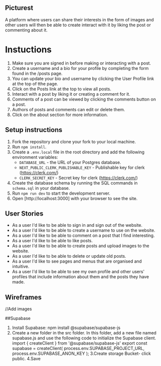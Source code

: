 ## Picturest

A platform where users can share their interests in the form of images and other users will then be able to create interact with it by liking the post or commenting about it.

# Instuctions

1. Make sure you are signed in before making or interacting with a post.
2. Create a username and a bio for your profile by completing the form found in the /posts page.
3. You can update your bio and username by clicking the User Profile link at the top of tthe page.
4. Click on the Posts link at the top to view all posts.
5. Interact with a post by liking it or creating a comment for it.
6. Comments of a post can be viewed by clicking the comments button on a post.
7. Authors of posts and comments can edit or delete them.
8. Click on the about section for more information.

## Setup instructions

1. Fork the repository and clone your fork to your local machine.
2. Run `npm install`.
3. Create a `.env.local` file in the root directory and add the following environment variables:
   - `DATABASE_URL` - the URL of your Postgres database.
   - `NEXT_PUBLIC_CLERK_PUBLISHABLE_KEY` - Publishable key for clerk (https://clerk.com/)
   - `CLERK_SECRET_KEY` - Secret key for clerk (https://clerk.com/)
4. Create the database schema by running the SQL commands in `schema.sql` in your database.
5. Run `npm run dev` to start the development server.
6. Open [http://localhost:3000] with your browser to see the site.

## User Stories

- As a user I'd like to be able to sign in and sign out of the website.
- As a user I'd like to be able to create a username to use on the website.
- As a user I'd like to be able to comment on a post that I find interesting.
- As a user I'd like to be able to like posts.
- As a user I'd like to be able to create posts and upload images to the website.
- As a user I'd like to be able to delete or update old posts.
- As a user I'd like to see pages and menus that are organised and intuitive.
- As a user I'd like to be able to see my own profile and other users' profiles that include information about them and the posts they have made.

## Wireframes

//Add images

##Supabase

1. Install Supabase:
   npm install @supabase/supabase-js
2. Create a new folder in the src folder. In this folder, add a new file named supabase.js and use the following code to initialize the Supabase client.
   import { createClient } from '@supabase/supabase-js'
   export const supabase = createClient(
   process.env.SUPABASE_PROJECT_URL,
   process.env.SUPABASE_ANON_KEY
   );
   3.Create storage Bucket- click public.
   4.Save
